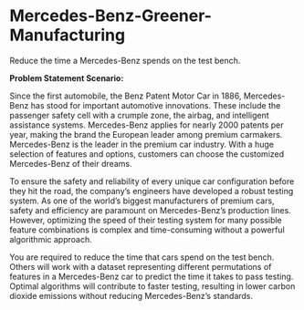 # Mercedes-Benz-Greener-Manufacturing


Reduce the time a Mercedes-Benz spends on the test bench.

**Problem Statement Scenario:**

Since the first automobile, the Benz Patent Motor Car in 1886, Mercedes-Benz has stood for important automotive innovations. 
These include the passenger safety cell with a crumple zone, the airbag, and intelligent assistance systems. 
Mercedes-Benz applies for nearly 2000 patents per year, making the brand the European leader among premium carmakers. 
Mercedes-Benz is the leader in the premium car industry. With a huge selection of features and options, customers can choose the customized Mercedes-Benz of their dreams.

To ensure the safety and reliability of every unique car configuration before they hit the road, the company’s engineers have developed a robust testing system. 
As one of the world’s biggest manufacturers of premium cars, safety and efficiency are paramount on Mercedes-Benz’s production lines.
However, optimizing the speed of their testing system for many possible feature combinations is complex and time-consuming without a powerful algorithmic approach.

You are required to reduce the time that cars spend on the test bench.
Others will work with a dataset representing different permutations of features in a Mercedes-Benz car to predict the time it takes to pass testing.
Optimal algorithms will contribute to faster testing, resulting in lower carbon dioxide emissions without reducing Mercedes-Benz’s standards.
